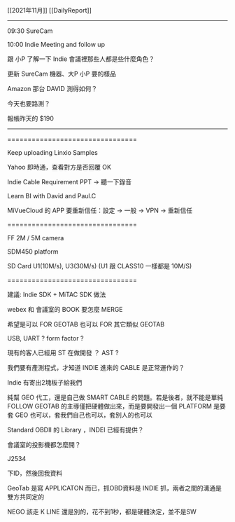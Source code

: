 [[2021年11月]]
[[DailyReport]]

---

09:30 SureCam

10:00 Indie Meeting and follow up

跟 小P 了解一下 Indie 會議裡那些人都是些什麼角色？

更新 SureCam 機器、大P 小P 要的樣品

Amazon 那台 DAVID 測得如何？

今天也要路測？

報帳昨天的 $190


---

================================

Keep uploading Linxio Samples

Yahoo 即時通，查看對方是否回覆 OK

Indie Cable Requirement PPT → 聽一下錄音

Learn BI with David and Paul.C

MiVueCloud 的 APP 要重新信任：設定 → 一般 → VPN → 重新信任

================================



FF 2M / 5M camera

SDM450 platform

SD Card U1(10M/s), U3(30M/s) (U1 跟 CLASS10 一樣都是 10M/S)


================================

建議: Indie SDK + MiTAC SDK 做法

webex 和 會議室的 BOOK 要怎麼 MERGE

希望是可以 FOR GEOTAB 也可以 FOR 其它類似 GEOTAB

USB, UART ? form factor ?

現有的客人已經用 ST 在做開發 ？ AST ?

我們要有產測程式，才知道 INDIE 進來的 CABLE 是正常運作的？

Indie 有寄出2塊板子給我們

純幫 GEO 代工，還是自己做 SMART CABLE 的問題。若是後者，就不能是單純FOLLOW GEOTAB 的主導僅把硬體做出來，而是要開發出一個 PLATFORM 是要套 GEO 也可以，套我們自己也可以，套別人的也可以

Standard OBDⅡ 的 Library ，INDEI 已經有提供？

會議室的投影機都怎麼開？

J2534

下ID，然後回我資料

GeoTab 是寫 APPLICATON 而已，抓OBD資料是 INDIE 抓，兩者之間的溝通是雙方共同定的

NEGO 該走 K LINE 還是別的，花不到1秒，都是硬體決定，並不是SW

